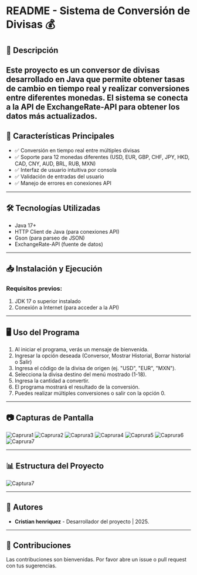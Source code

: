 # README - Sistema de Conversión de Divisas 💰
## 📌 Descripción
Este proyecto es un conversor de divisas desarrollado en Java que permite obtener tasas de cambio en tiempo real y realizar conversiones entre diferentes monedas. 
El sistema se conecta a la API de ExchangeRate-API para obtener los datos más actualizados.
---

## 🌟 Características Principales
* ✅ Conversión en tiempo real entre múltiples divisas
* ✅ Soporte para 12 monedas diferentes (USD, EUR, GBP, CHF, JPY, HKD, CAD, CNY, AUD, BRL, RUB, MXN)
* ✅ Interfaz de usuario intuitiva por consola
* ✅ Validación de entradas del usuario
* ✅ Manejo de errores en conexiones API
---

## 🛠️ Tecnologías Utilizadas
* Java 17+
* HTTP Client de Java (para conexiones API)
* Gson (para parseo de JSON)
* ExchangeRate-API (fuente de datos)
---

## 📥 Instalación y Ejecución
### Requisitos previos:
1. JDK 17 o superior instalado
2. Conexión a Internet (para acceder a la API)



---

## 🖥️ Uso del Programa
1. Al iniciar el programa, verás un mensaje de bienvenida.
2. Ingresar la opción deseada (Conversor, Mostrar Historial, Borrar historial o Salir)
3. Ingresa el código de la divisa de origen (ej. "USD", "EUR", "MXN").
4. Selecciona la divisa destino del menú mostrado (1-18).
5. Ingresa la cantidad a convertir.
6. El programa mostrará el resultado de la conversión.
7. Puedes realizar múltiples conversiones o salir con la opción 0.

---

## 📷 Capturas de Pantalla
![Caprura1](resources/img-01.png)
![Caprura2](resources/img-02.png)
![Caprura3](resources/img-03.png)
![Caprura4](resources/img-04.png)
![Caprura5](resources/img-05.png)
![Caprura6](resources/img-06.png)
![Caprura7](resources/img-07.png)

---

## 📊 Estructura del Proyecto
![Captura7](resources/img-08.png)

---

## 👥 Autores
- **Cristian henriquez** - Desarrollador del proyecto | 2025.

---
## 🤝 Contribuciones
Las contribuciones son bienvenidas. Por favor abre un issue o pull request con tus sugerencias.
